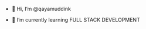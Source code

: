 - 👋 Hi, I’m @qayamuddink

- 🌱 I’m currently learning FULL STACK DEVELOPMENT

<!---
qayamuddink/qayamuddink is a ✨ special ✨ repository because its `README.md` (this file) appears on your GitHub profile.
You can click the Preview link to take a look at your changes.
--->

